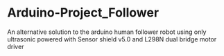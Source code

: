 # Arduino-Project_Follower

An alternative solution to the arduino human follower robot using only ultrasonic powered with Sensor shield v5.0 and L298N dual bridge motor driver
